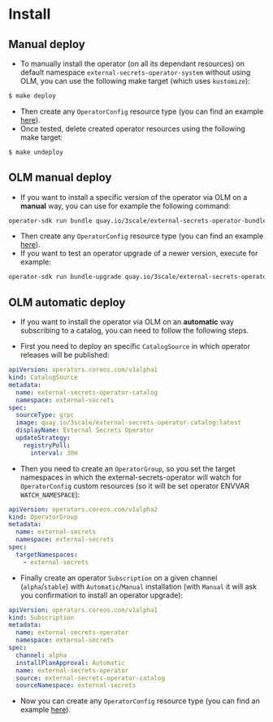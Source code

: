 # Install

## Manual deploy
* To manually install the operator (on all its dependant resources) on default namespace `external-secrets-operator-system` without using OLM, you can use the following make target (which uses `kustomize`):
```bash
$ make deploy
```
* Then create any `OperatorConfig` resource type (you can find an example [here](../config/samples/operator_v1alpha1_operatorconfig.yaml)).
* Once tested, delete created operator resources using the following make target:
```bash
$ make undeploy
```

## OLM manual deploy
* If you want to install a specific version of the operator via OLM on a **manual** way, you can use for example the following command:
```bash
operator-sdk run bundle quay.io/3scale/external-secrets-operator-bundle:0.1.0-alpha.3 --namespace external-secrets
```
* Then create any `OperatorConfig` resource type (you can find an example [here](../config/samples/operator_v1alpha1_operatorconfig.yaml)).
* If you want to test an operator upgrade of a newer version, execute for example:
```bash
operator-sdk run bundle-upgrade quay.io/3scale/external-secrets-operator-bundle:0.1.0-alpha.4 --namespace external-secrets
```

## OLM automatic deploy
* If you want to install the operator via OLM on an **automatic** way subscribing to a catalog, you can need to follow the following steps.

* First you need to deploy an specific `CatalogSource` in which operator releases will be published:
```yaml
apiVersion: operators.coreos.com/v1alpha1
kind: CatalogSource
metadata:
  name: external-secrets-operator-catalog
  namespace: external-secrets
spec:
  sourceType: grpc
  image: quay.io/3scale/external-secrets-operator-catalog:latest
  displayName: External Secrets Operator
  updateStrategy:
    registryPoll:
      interval: 30m
```
* Then you need to create an `OperatorGroup`, so you set the target namespaces in which the external-secrets-operator will watch for `OperatorConfig` custom resources (so it will be set operator ENVVAR `WATCH_NAMESPACE`):
```yaml
apiVersion: operators.coreos.com/v1alpha2
kind: OperatorGroup
metadata:
  name: external-secrets
  namespace: external-secrets
spec:
  targetNamespaces:
    - external-secrets
```
* Finally create an operator `Subscription` on a given channel (`alpha`/`stable`) with `Automatic`/`Manual` installation (with `Manual` it will ask you confirmation to install an operator upgrade):
```yaml
apiVersion: operators.coreos.com/v1alpha1
kind: Subscription
metadata:
  name: external-secrets-operator
  namespace: external-secrets
spec:
  channel: alpha
  installPlanApproval: Automatic
  name: external-secrets-operator
  source: external-secrets-operator-catalog
  sourceNamespace: external-secrets
```
* Now you can create any `OperatorConfig` resource type (you can find an example [here](../config/samples/operator_v1alpha1_operatorconfig.yaml)).